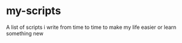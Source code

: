 my-scripts
==========

A list of scripts i write from time to time to make my life easier or learn something new
